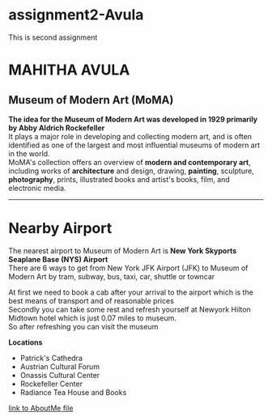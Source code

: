 # assignment2-Avula
This is second assignment
# MAHITHA AVULA
##  Museum of Modern Art (MoMA)
**The idea for the Museum of Modern Art was developed in 1929 primarily by Abby Aldrich Rockefeller** <br>
It plays a major role in developing and collecting modern art, and is often identified as one of the largest and most influential museums of modern art in the world.<br>
MoMA's collection offers an overview of **modern and contemporary art**, including works of **architecture** and design, drawing, **painting**, sculpture, **photography**, prints, illustrated books and artist's books, film, and electronic media.<br>
 
 ---
 # Nearby Airport
 The nearest airport to Museum of Modern Art is **New York Skyports Seaplane Base (NYS) Airport**<br>
 There are 6 ways to get from New York JFK Airport (JFK) to Museum of Modern Art by tram, subway, bus, taxi, car, shuttle or towncar<br>

 At first we need to book a cab after your arrival to the airport which is the best means of transport and of reasonable prices <br>
 Secondly you can take some rest and refresh yourself at Newyork Hilton Midtown hotel which is just 0.07 miles to museum.<br>
 So after refreshing you can visit the museum<br>

**Locations**<br>
* Patrick's Cathedra<br>
* Austrian Cultural Forum<br>
* Onassis Cultural Center<br>
* Rockefeller Center<br>
* Radiance Tea House and Books<br>

[link to AboutMe file](AboutMe.md)

